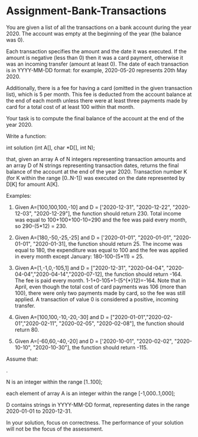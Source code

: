 # Assignment-Bank-Transactions

You are given a list of all the transactions on a bank account during the year 2020. The account was empty at the beginning of the year (the balance was 0).

Each transaction specifies the amount and the date it was executed. If the amount is negative (less than 0) then it was a card payment, otherwise it was an incoming transfer (amount at least 0). The date of each transaction is in YYYY-MM-DD format: for example, 2020-05-20 represents 20th May 2020.

Additionally, there is a fee for having a card (omitted in the given transaction list), which is 5 per month. This fee is deducted from the account balance at the end of each month unless there were at least three payments made by card for a total cost of at least 100 within that month.

Your task is to compute the final balance of the account at the end of the year 2020.

Write a function:

int solution (int A[], char *D[], int N);

that, given an array A of N integers representing transaction amounts and an array D of N strings representing transaction dates, returns the final balance of the account at the end of the year 2020. Transaction number K (for K within the range [0..N-1]) was executed on the date represented by D[K] for amount A[K].

Examples:

1. Given A=[100,100,100,-10] and D = ['2020-12-31", "2020-12-22", "2020-12-03", "2020-12-29"], the function should return 230. Total income was equal to 100+100+100-10=290 and the fee was paid every month, so 290-(5*12) = 230.

2. Given A=[180,-50,-25,-25] and D = ['2020-01-01", "2020-01-01", "2020-01-01", "2020-01-31], the function should return 25. The income was equal to 180, the expenditure was equal to 100 and the fee was applied in every month except January: 180-100-(5*11) = 25.

3. Given A=[1,-1,0,-105,1] and D = ["2020-12-31", "2020-04-04", "2020-04-04","2020-04-14","2020-07-12], the function should return -164. The fee is paid every month. 1-1+0-105+1-(5^{*}12)=-164. Note that in April, even though the total cost of card payments was 106 (more than 100), there were only two payments made by card, so the fee was still applied. A transaction of value 0 is considered a positive, incoming transfer.

4. Given A=[100,100,-10,-20,-30] and D = ["2020-01-01","2020-02-01","2020-02-11", "2020-02-05", "2020-02-08"], the function should return 80.

5. Given A=[-60,60,-40,-20] and D = ['2020-10-01", "2020-02-02", "2020-10-10", "2020-10-30"], the function should return -115.

Assume that:

.

N is an integer within the range [1..100];

each element of array A is an integer within the range [-1,000..1,000];

D contains strings in YYYY-MM-DD format, representing dates in the range 2020-01-01 to 2020-12-31.

In your solution, focus on correctness. The performance of your solution will not be the focus of the assessment.
